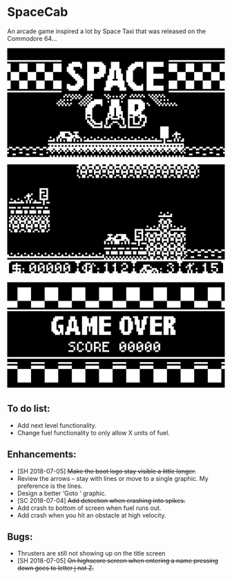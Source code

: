 # SpaceCab
An arcade game inspired a lot by Space Taxi that was released on the Commodore 64...

![Screenshot](/Assets/NewSplashscreen.png)

![Screenshot](/Assets/NewGameplay.png)

![Screenshot](/Assets/NewGameOver.png)

## To do list:

- Add next level functionality.
- Change fuel functionality to only allow X units of fuel.

## Enhancements:

- [SH 2018-07-05] ~~Make the boot logo stay visible a little longer.~~
- Review the arrows – stay with lines or move to a single graphic.  My preference is the lines.
- Design a better ‘Goto ‘ graphic.
- [SC 2018-07-04] ~~Add detection when crashing into spikes.~~
- Add crash to bottom of screen when fuel runs out.
- Add crash when you hit an obstacle at high velocity.

## Bugs:

- Thrusters are still not showing up on the title screen
- [SH 2018-07-05] ~~On highscore screen when entering a name pressing down goes to letter j not Z.~~
